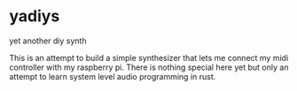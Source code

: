 # yadiys
yet another diy synth

This is an attempt to build a simple synthesizer that lets me connect my midi controller with my raspberry pi. There is nothing special here yet but only an attempt to learn system level audio programming in rust.
